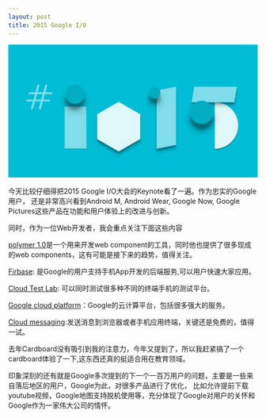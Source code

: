 ```yaml
---
layout: post
title: 2015 Google I/O
---
```

![](/images/bing_624.JPG)

今天比较仔细得把2015 Google I/O大会的Keynote看了一遍。作为忠实的Google用户，
还是非常高兴看到Android M, Android Wear, Google Now, Google Pictures这些产品在功能和用户体验上的改进与创新。

同时，作为一位Web开发者，我会重点关注下面这些内容

[polymer 1.0](https://www.polymer-project.org/1.0/)是一个用来开发web component的工具，同时他也提供了很多现成的web components，这有可能是接下来的趋势，值得关注。

[Firbase](https://www.firebase.com/): 是Google的用户支持手机App开发的后端服务,可以用户快速大家应用。

[Cloud Test Lab](https://developers.google.com/cloud-test-lab/): 可以同时测试很多种不同的终端手机的测试平台。

[Google cloud platform](https://cloud.google.com/)：Google的云计算平台，包括很多强大的服务。

[Cloud messaging](https://developers.google.com/cloud-messaging/):发送消息到浏览器或者手机应用终端，关键还是免费的，值得一试。


去年Cardboard没有吸引到我的注意力，今年又提到了，所以我赶紧搞了一个cardboard体验了一下,这东西还真的挺适合用在教育领域。

印象深刻的还有就是Google多次提到的下一个一百万用户的问题，主要是一些来自落后地区的用户，Google为此，对很多产品进行了优化，
比如允许提前下载youtube视频，Google地图支持脱机使用等，充分体现了Google对用户的关怀和Google作为一家伟大公司的情怀。

